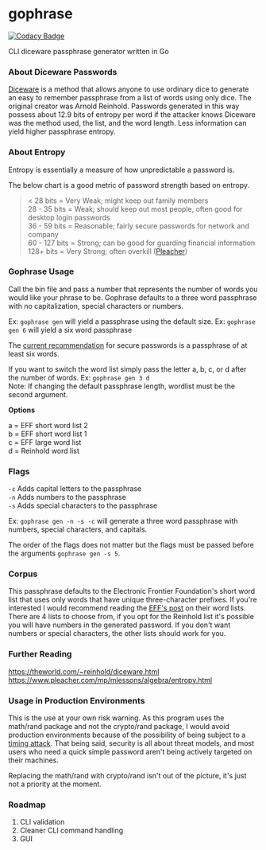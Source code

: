 # gophrase

[![Codacy Badge](https://api.codacy.com/project/badge/Grade/96a04583d359433f8c7e8d2bacd89f9b)](https://app.codacy.com/manual/jmiller.v/gophrase?utm_source=github.com&utm_medium=referral&utm_content=jmillerv/gophrase&utm_campaign=Badge_Grade_Settings)

CLI diceware passphrase generator written in Go

### About Diceware Passwords
[Diceware](https://en.wikipedia.org/wiki/Diceware) is a method that allows anyone to use ordinary dice to generate an easy to remember passphrase
from a list of words using only dice. The original creator was Arnold Reinhold. Passwords generated in this
way possess about 12.9 bits of entropy per word if the attacker knows Diceware was the method used, the list, 
and the word length. Less information can yield higher passphrase entropy. 

### About Entropy
Entropy is essentially a measure of how unpredictable a password is. 

The below chart is a good metric of password strength based on entropy.
>< 28 bits = Very Weak; might keep out family members  
 28 - 35 bits = Weak; should keep out most people, often good for desktop login passwords  
 36 - 59 bits = Reasonable; fairly secure passwords for network and company   
 60 - 127 bits = Strong; can be good for guarding financial information  
 128+ bits = Very Strong; often overkill ([Pleacher](https://www.pleacher.com/mp/mlessons/algebra/entropy.html))

### Gophrase Usage 
Call the bin file and pass a number that represents the number of words you would like your phrase to be. 
Gophrase defaults to a three word passphrase with no capitalization, special characters or numbers.

Ex: `gophrase gen` will yield a passphrase using the default size.
Ex: `gophrase gen 6` will yield a six word passphrase

The [current recommendation](http://world.std.com/~reinhold/dicewarefaq.html#howlong) for secure passwords is a passphrase of at least six words.

If you want to switch the word list simply pass the letter a, b, c, or d after the number of words.
Ex: `gophrase gen 3 d`  
Note: If changing the default passphrase length, wordlist must be the second argument. 

**Options**

a = EFF short word list 2  
b = EFF short word list 1  
c = EFF large word list  
d = Reinhold word list  

### Flags
`-c` Adds capital letters to the passphrase  
`-n` Adds numbers to the passphrase   
`-s` Adds special characters to the passphrase  

Ex: `gophrase gen -n -s -c` will generate a three word passphrase with numbers, special characters, and capitals. 

The order of the flags does not matter but the flags must be passed before the arguments `gophrase gen -s 5`. 

### Corpus 

This passphrase defaults to the Electronic Frontier Foundation's short word list that uses only words that have unique three-character prefixes. If you're interested I would recommend reading the [EFF's post](https://www.eff.org/deeplinks/2016/07/new-wordlists-random-passphrases) on their word lists. 
There are 4 lists to choose from, if you opt for the Reinhold list it's possible you will have numbers in the generated password. 
If you don't want numbers or special characters, the other lists should work for you.

### Further Reading
https://theworld.com/~reinhold/diceware.html  
https://www.pleacher.com/mp/mlessons/algebra/entropy.html

### Usage in Production Environments
This is the use at your own risk warning. As this program uses the math/rand package and not the crypto/rand package, I would avoid production environments because of the possibility of being subject to a [timing attack](https://en.wikipedia.org/wiki/Timing_attack). That being said, security is all about threat models, and most users who need a quick simple password aren't being actively targeted on their machines. 

Replacing the math/rand with crypto/rand isn't out of the picture, it's just not a priority at the moment.
 
### Roadmap

1. CLI validation
2. Cleaner CLI command handling
3. GUI

